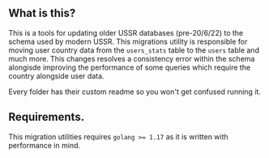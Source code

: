 ## What is this?
This is a tools for updating older USSR databases (pre-20/6/22) to the schema used by modern USSR.
This migrations utility is responsible for moving user country data from the `users_stats` table to the `users` table and much more.
This changes resolves a consistency error within the schema alongisde improving the performance of some queries which require the country alongside
user data.

Every folder has their custom readme so you won't get confused running it.

## Requirements.

This migration utilities requires `golang >= 1.17` as it is written with performance in mind.